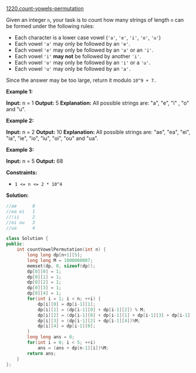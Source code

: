 [1220.count-vowels-permutation](https://leetcode.com/problems/count-vowels-permutation/)  

Given an integer `n`, your task is to count how many strings of length `n` can be formed under the following rules:

*   Each character is a lower case vowel (`'a'`, `'e'`, `'i'`, `'o'`, `'u'`)
*   Each vowel `'a'` may only be followed by an `'e'`.
*   Each vowel `'e'` may only be followed by an `'a'` or an `'i'`.
*   Each vowel `'i'` **may not** be followed by another `'i'`.
*   Each vowel `'o'` may only be followed by an `'i'` or a `'u'`.
*   Each vowel `'u'` may only be followed by an `'a'.`

Since the answer may be too large, return it modulo `10^9 + 7.`

**Example 1:**

**Input:** n = 1
**Output:** 5
**Explanation:** All possible strings are: "a", "e", "i" , "o" and "u".

**Example 2:**

**Input:** n = 2
**Output:** 10
**Explanation:** All possible strings are: "ae", "ea", "ei", "ia", "ie", "io", "iu", "oi", "ou" and "ua".

**Example 3:** 

**Input:** n = 5
**Output:** 68

**Constraints:**

*   `1 <= n <= 2 * 10^4`  



**Solution:**  

```cpp
//ae      0
//ea ei   1
//!ii     2
//oi ou   3
//ua      4

class Solution {
public:
    int countVowelPermutation(int n) {
        long long dp[n+1][5];
        long long M = 1000000007;
        memset(dp, 0, sizeof(dp));
        dp[0][0] = 1;
        dp[0][1] = 1;
        dp[0][2] = 1;
        dp[0][3] = 1;
        dp[0][4] = 1;
        for(int i = 1; i < n; ++i) {
            dp[i][0] = dp[i-1][1];
            dp[i][1] = (dp[i-1][0] + dp[i-1][2]) % M;
            dp[i][2] = (dp[i-1][0] + dp[i-1][1] + dp[i-1][3] + dp[i-1][4])%M;
            dp[i][3] = (dp[i-1][2] + dp[i-1][4])%M;
            dp[i][4] = dp[i-1][0];
        }
        long long ans = 0;
        for(int i = 0; i < 5; ++i)
            ans = (ans + dp[n-1][i])%M;
        return ans;
    }
};
```
      